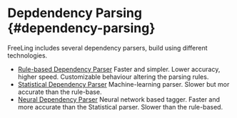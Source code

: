 
# Depdendency Parsing {#dependency-parsing}

FreeLing includes several dependency parsers, build using different technologies.

* [Rule-based Dependency Parser](modules/dep_txala.md)
  Faster and simpler. Lower accuracy, higher speed. Customizable behaviour altering the parsing rules.
* [Statistical Dependency Parser](modules/dep_treeler.md) 
  Machine-learning parser. Slower but mor accurate than the rule-base.
* [Neural Dependency Parser](modules/dep_lstm.md) 
  Neural network based tagger. Faster and more accurate than the Statistical parser. Slower than the rule-based.
